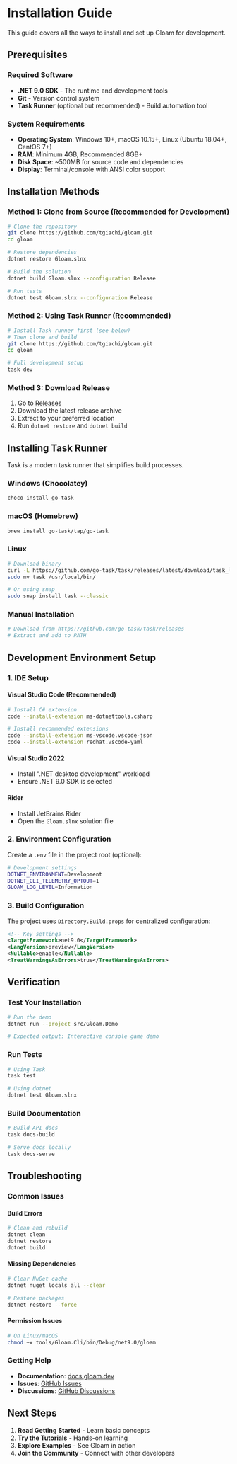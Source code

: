 # Installation Guide

This guide covers all the ways to install and set up Gloam for development.

## Prerequisites

### Required Software

- **.NET 9.0 SDK** - The runtime and development tools
- **Git** - Version control system
- **Task Runner** (optional but recommended) - Build automation tool

### System Requirements

- **Operating System**: Windows 10+, macOS 10.15+, Linux (Ubuntu 18.04+, CentOS 7+)
- **RAM**: Minimum 4GB, Recommended 8GB+
- **Disk Space**: ~500MB for source code and dependencies
- **Display**: Terminal/console with ANSI color support

## Installation Methods

### Method 1: Clone from Source (Recommended for Development)

```bash
# Clone the repository
git clone https://github.com/tgiachi/gloam.git
cd gloam

# Restore dependencies
dotnet restore Gloam.slnx

# Build the solution
dotnet build Gloam.slnx --configuration Release

# Run tests
dotnet test Gloam.slnx --configuration Release
```

### Method 2: Using Task Runner (Recommended)

```bash
# Install Task runner first (see below)
# Then clone and build
git clone https://github.com/tgiachi/gloam.git
cd gloam

# Full development setup
task dev
```

### Method 3: Download Release

1. Go to [Releases](https://github.com/tgiachi/gloam/releases)
2. Download the latest release archive
3. Extract to your preferred location
4. Run `dotnet restore` and `dotnet build`

## Installing Task Runner

Task is a modern task runner that simplifies build processes.

### Windows (Chocolatey)
```powershell
choco install go-task
```

### macOS (Homebrew)
```bash
brew install go-task/tap/go-task
```

### Linux
```bash
# Download binary
curl -L https://github.com/go-task/task/releases/latest/download/task_linux_amd64.tar.gz | tar xz
sudo mv task /usr/local/bin/

# Or using snap
sudo snap install task --classic
```

### Manual Installation
```bash
# Download from https://github.com/go-task/task/releases
# Extract and add to PATH
```

## Development Environment Setup

### 1. IDE Setup

#### Visual Studio Code (Recommended)
```bash
# Install C# extension
code --install-extension ms-dotnettools.csharp

# Install recommended extensions
code --install-extension ms-vscode.vscode-json
code --install-extension redhat.vscode-yaml
```

#### Visual Studio 2022
- Install ".NET desktop development" workload
- Ensure .NET 9.0 SDK is selected

#### Rider
- Install JetBrains Rider
- Open the `Gloam.slnx` solution file

### 2. Environment Configuration

Create a `.env` file in the project root (optional):

```bash
# Development settings
DOTNET_ENVIRONMENT=Development
DOTNET_CLI_TELEMETRY_OPTOUT=1
GLOAM_LOG_LEVEL=Information
```

### 3. Build Configuration

The project uses `Directory.Build.props` for centralized configuration:

```xml
<!-- Key settings -->
<TargetFramework>net9.0</TargetFramework>
<LangVersion>preview</LangVersion>
<Nullable>enable</Nullable>
<TreatWarningsAsErrors>true</TreatWarningsAsErrors>
```

## Verification

### Test Your Installation

```bash
# Run the demo
dotnet run --project src/Gloam.Demo

# Expected output: Interactive console game demo
```

### Run Tests

```bash
# Using Task
task test

# Using dotnet
dotnet test Gloam.slnx
```

### Build Documentation

```bash
# Build API docs
task docs-build

# Serve docs locally
task docs-serve
```

## Troubleshooting

### Common Issues

#### Build Errors
```bash
# Clean and rebuild
dotnet clean
dotnet restore
dotnet build
```

#### Missing Dependencies
```bash
# Clear NuGet cache
dotnet nuget locals all --clear

# Restore packages
dotnet restore --force
```

#### Permission Issues
```bash
# On Linux/macOS
chmod +x tools/Gloam.Cli/bin/Debug/net9.0/gloam
```

### Getting Help

- **Documentation**: [docs.gloam.dev](https://yourdocs.github.io/gloam/)
- **Issues**: [GitHub Issues](https://github.com/tgiachi/gloam/issues)
- **Discussions**: [GitHub Discussions](https://github.com/tgiachi/gloam/discussions)

## Next Steps

1. **Read Getting Started** - Learn basic concepts
2. **Try the Tutorials** - Hands-on learning
3. **Explore Examples** - See Gloam in action
4. **Join the Community** - Connect with other developers